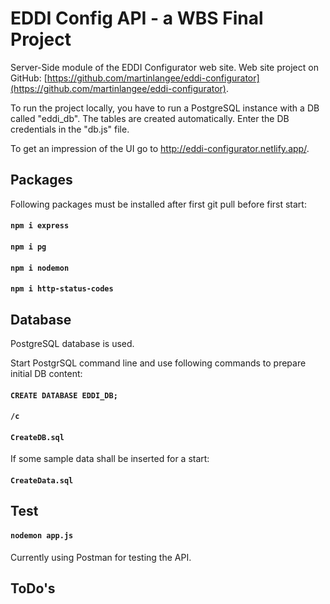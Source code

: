 # EDDI Config API - a WBS Final Project

Server-Side module of the EDDI Configurator web site. Web site project on GitHub: [https://github.com/martinlangee/eddi-configurator](https://github.com/martinlangee/eddi-configurator).

To run the project locally, you have to run a PostgreSQL instance with a DB called "eddi_db". The tables are created automatically. Enter the DB credentials in the "db.js" file.

To get an impression of the UI go to http://eddi-configurator.netlify.app/.

## Packages

Following packages must be installed after first git pull before first start:

#### `npm i express`

#### `npm i pg`

#### `npm i nodemon`

#### `npm i http-status-codes`

## Database

PostgreSQL database is used.

Start PostgrSQL command line and use following commands to prepare initial DB content:

#### `CREATE DATABASE EDDI_DB;`

#### `/c`

#### `CreateDB.sql`

If some sample data shall be inserted for a start:

#### `CreateData.sql`

## Test

#### `nodemon app.js`

Currently using Postman for testing the API.

## ToDo's
